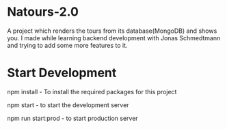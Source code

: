 # Natours-2.0
A project which renders the tours from its database(MongoDB) and shows you. I made while learning backend development with Jonas Schmedtmann and trying to add some more features to it.

# Start Development
npm install - To install the required packages for this project

npm start - to start the development server

npm run start:prod - to start production server
